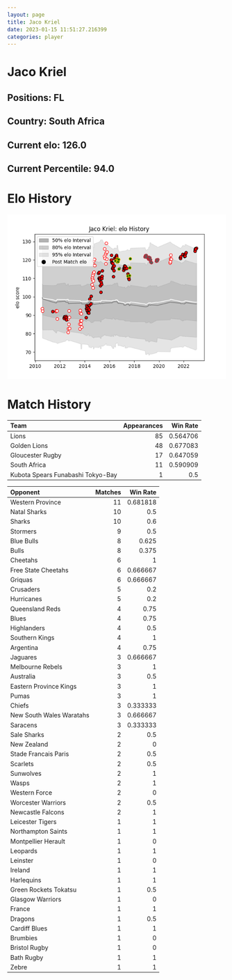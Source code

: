 ```yaml
---  
layout: page  
title: Jaco Kriel  
date: 2023-01-15 11:51:27.216399  
categories: player  
---
```

# Jaco Kriel

## Positions: FL

## Country: South Africa

## Current elo: 126.0

## Current Percentile: 94.0

# Elo History


![elo history](history_JacoKriel.png)
# Match History


| Team                              |   Appearances |   Win Rate |
|:----------------------------------|--------------:|-----------:|
| Lions                             |            85 |   0.564706 |
| Golden Lions                      |            48 |   0.677083 |
| Gloucester Rugby                  |            17 |   0.647059 |
| South Africa                      |            11 |   0.590909 |
| Kubota Spears Funabashi Tokyo-Bay |             1 |   0.5      |

| Opponent                 |   Matches |   Win Rate |
|:-------------------------|----------:|-----------:|
| Western Province         |        11 |   0.681818 |
| Natal Sharks             |        10 |   0.5      |
| Sharks                   |        10 |   0.6      |
| Stormers                 |         9 |   0.5      |
| Blue Bulls               |         8 |   0.625    |
| Bulls                    |         8 |   0.375    |
| Cheetahs                 |         6 |   1        |
| Free State Cheetahs      |         6 |   0.666667 |
| Griquas                  |         6 |   0.666667 |
| Crusaders                |         5 |   0.2      |
| Hurricanes               |         5 |   0.2      |
| Queensland Reds          |         4 |   0.75     |
| Blues                    |         4 |   0.75     |
| Highlanders              |         4 |   0.5      |
| Southern Kings           |         4 |   1        |
| Argentina                |         4 |   0.75     |
| Jaguares                 |         3 |   0.666667 |
| Melbourne Rebels         |         3 |   1        |
| Australia                |         3 |   0.5      |
| Eastern Province Kings   |         3 |   1        |
| Pumas                    |         3 |   1        |
| Chiefs                   |         3 |   0.333333 |
| New South Wales Waratahs |         3 |   0.666667 |
| Saracens                 |         3 |   0.333333 |
| Sale Sharks              |         2 |   0.5      |
| New Zealand              |         2 |   0        |
| Stade Francais Paris     |         2 |   0.5      |
| Scarlets                 |         2 |   0.5      |
| Sunwolves                |         2 |   1        |
| Wasps                    |         2 |   1        |
| Western Force            |         2 |   0        |
| Worcester Warriors       |         2 |   0.5      |
| Newcastle Falcons        |         2 |   1        |
| Leicester Tigers         |         1 |   1        |
| Northampton Saints       |         1 |   1        |
| Montpellier Herault      |         1 |   0        |
| Leopards                 |         1 |   1        |
| Leinster                 |         1 |   0        |
| Ireland                  |         1 |   1        |
| Harlequins               |         1 |   1        |
| Green Rockets Tokatsu    |         1 |   0.5      |
| Glasgow Warriors         |         1 |   0        |
| France                   |         1 |   1        |
| Dragons                  |         1 |   0.5      |
| Cardiff Blues            |         1 |   1        |
| Brumbies                 |         1 |   0        |
| Bristol Rugby            |         1 |   0        |
| Bath Rugby               |         1 |   1        |
| Zebre                    |         1 |   1        |